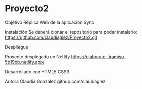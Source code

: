 # Proyecto2
Objetivo
Réplica Web de la aplicación Sync

Instalación
Se deberá clonar el repositorio para poder instalarlo:
https://github.com/claudiaglez/Proyecto2.git

Despliegue

Proyecto desplegado en Netlify https://elaborate-tiramisu-5b19bb.netlify.app/

Desarrollado con 
HTML5 
CSS3

Autora
Claudia González github.com/claudiaglez



